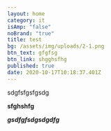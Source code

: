 ```yaml
---
layout: home
category: it
isAmp: "false"
noBrand: "true"
title: test
bg: /assets/img/uploads/2-1.png
btn_text: gfgfsg
btn_link: shgghsfhg
published: true
date: 2020-10-17T10:18:37.401Z
---
```

sdgfsfgsfgsdg

**sfghshfg**

***gsdfgfsdgsdgdfg***